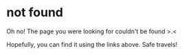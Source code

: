 # not found

Oh no! The page you were looking for couldn't be found >.<

Hopefully, you can find it using the links above. Safe travels!

